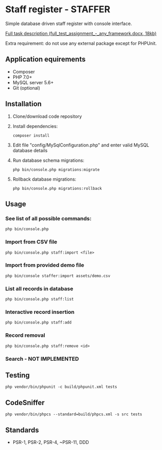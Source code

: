 # Staff register - STAFFER #

Simple database driven staff register with console interface.

[Full task description (full_test_assignment_-_any_framework.docx, 18kb)](docs/full_test_assignment_-_any_framework.docx)

Extra requirement: do not use any external package except for PHPUnit.

## Application equirements ##

* Composer
* PHP 7.0+
* MySQL server 5.6+
* Git (optional)

## Installation

1. Clone/download code repository

2. Install dependencies:

    ```
    composer install
    ```

3. Edit file "config/MySqlConfiguration.php" and enter valid MySQL database details

4. Run database schema migrations:

    ```
    php bin/console.php migrations:migrate
    ```
5. Rollback database migrations:

    ```
    php bin/console.php migrations:rollback
    ```

## Usage

### See list of all possible commands:

```
php bin/console.php
```

### Import from CSV file

```
php bin/console.php staff:import <file>
```

### Import from provided demo file

```
php bin/console staffer:import assets/demo.csv
```

### List all records in database

```
php bin/console.php staff:list
```

### Interactive record insertion

```
php bin/console.php staff:add
```

### Record removal

```
php bin/console.php staff:remove <id>
```

### Search - NOT IMPLEMENTED

## Testing ##

```
php vendor/bin/phpunit -c build/phpunit.xml tests
```

## CodeSniffer

```
php vendor/bin/phpcs --standard=build/phpcs.xml -s src tests
```

## Standards ##

* PSR-1, PSR-2, PSR-4, ~PSR-11, DDD
